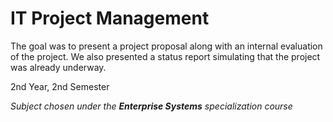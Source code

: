 # IT Project Management

The goal was to present a project proposal along with an internal evaluation of the project. We also presented a status report simulating that the project was already underway.
 
2nd Year, 2nd Semester
 
 *Subject chosen under the **Enterprise Systems** specialization course*
